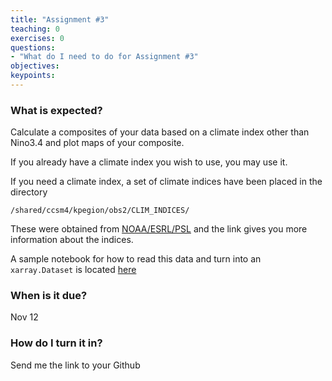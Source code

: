 ```yaml
---
title: "Assignment #3"
teaching: 0
exercises: 0
questions:
- "What do I need to do for Assignment #3"
objectives:
keypoints:
---
```


### What is expected?

Calculate a composites of your data based on a climate index other than Nino3.4 and plot maps of your composite.

If you already have a climate index you wish to use, you may use it. 

If you need a climate index, a set of climate indices have been placed in the directory

`/shared/ccsm4/kpegion/obs2/CLIM_INDICES/`

These were obtained from [NOAA/ESRL/PSL](https://psl.noaa.gov/data/climateindices/list/) and the link gives you more information about the indices.

A sample notebook for how to read this data and turn into an `xarray.Dataset` is located [here](https://github.com/kpegion/clim680-codes/blob/gh-pages/src/clim_index.ipynb)

### When is it due?
Nov 12

### How do I turn it in?
Send me the link to your Github
